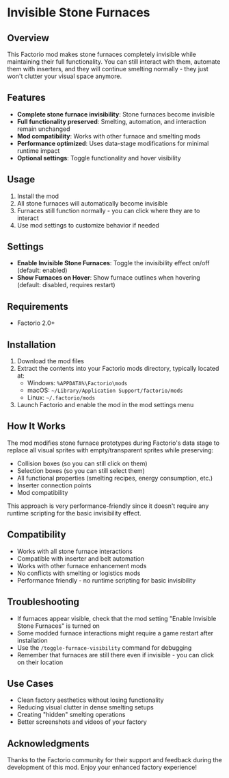 # Invisible Stone Furnaces

## Overview
This Factorio mod makes stone furnaces completely invisible while maintaining their full functionality. You can still interact with them, automate them with inserters, and they will continue smelting normally - they just won't clutter your visual space anymore.

## Features
- **Complete stone furnace invisibility**: Stone furnaces become invisible
- **Full functionality preserved**: Smelting, automation, and interaction remain unchanged
- **Mod compatibility**: Works with other furnace and smelting mods
- **Performance optimized**: Uses data-stage modifications for minimal runtime impact
- **Optional settings**: Toggle functionality and hover visibility

## Usage
1. Install the mod
2. All stone furnaces will automatically become invisible
3. Furnaces still function normally - you can click where they are to interact
4. Use mod settings to customize behavior if needed

## Settings
- **Enable Invisible Stone Furnaces**: Toggle the invisibility effect on/off (default: enabled)
- **Show Furnaces on Hover**: Show furnace outlines when hovering (default: disabled, requires restart)

## Requirements
- Factorio 2.0+

## Installation
1. Download the mod files
2. Extract the contents into your Factorio mods directory, typically located at:
   - Windows: `%APPDATA%\Factorio\mods`
   - macOS: `~/Library/Application Support/factorio/mods`
   - Linux: `~/.factorio/mods`
3. Launch Factorio and enable the mod in the mod settings menu

## How It Works
The mod modifies stone furnace prototypes during Factorio's data stage to replace all visual sprites with empty/transparent sprites while preserving:
- Collision boxes (so you can still click on them)
- Selection boxes (so you can still select them)
- All functional properties (smelting recipes, energy consumption, etc.)
- Inserter connection points
- Mod compatibility

This approach is very performance-friendly since it doesn't require any runtime scripting for the basic invisibility effect.

## Compatibility
- Works with all stone furnace interactions
- Compatible with inserter and belt automation
- Works with other furnace enhancement mods
- No conflicts with smelting or logistics mods
- Performance friendly - no runtime scripting for basic invisibility

## Troubleshooting
- If furnaces appear visible, check that the mod setting "Enable Invisible Stone Furnaces" is turned on
- Some modded furnace interactions might require a game restart after installation
- Use the `/toggle-furnace-visibility` command for debugging
- Remember that furnaces are still there even if invisible - you can click on their location

## Use Cases
- Clean factory aesthetics without losing functionality
- Reducing visual clutter in dense smelting setups
- Creating "hidden" smelting operations
- Better screenshots and videos of your factory

## Acknowledgments
Thanks to the Factorio community for their support and feedback during the development of this mod. Enjoy your enhanced factory experience!